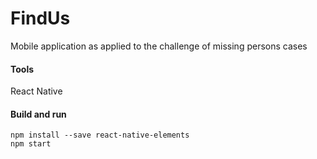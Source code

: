 # FindUs
Mobile application as applied to the challenge of missing persons cases

#### Tools
React Native

#### Build and run
`npm install --save react-native-elements`  
`npm start`
